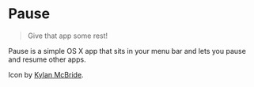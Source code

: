 # Pause

> Give that app some rest!

Pause is a simple OS X app that sits in your menu bar and lets you pause and resume other apps.

Icon by [Kylan McBride](https://github.com/kmcbride).